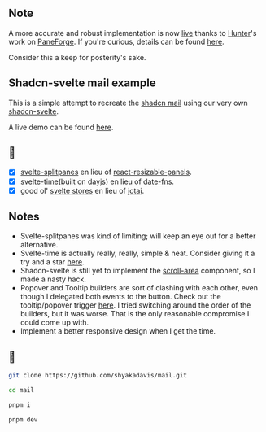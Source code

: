 ## Note

A more accurate and robust implementation is now [live](https://www.shadcn-svelte.com/) thanks to [Hunter](https://github.com/huntabyte/)'s work on [PaneForge](http://www.paneforge.com/). If you're curious, details can be found [here](https://github.com/huntabyte/shadcn-svelte/pull/811).

Consider this a keep for posterity's sake.

## Shadcn-svelte mail example

This is a simple attempt to recreate the [shadcn mail](https://ui.shadcn.com/examples/mail) using our very own [shadcn-svelte](https://www.shadcn-svelte.com/).

A live demo can be found [here](https://mail.shyakadavis.me/).

## 🌊

- [x] [svelte-splitpanes](https://github.com/orefalo/svelte-splitpanes) en lieu of [react-resizable-panels](https://github.com/bvaughn/react-resizable-panels).
- [x] [svelte-time](https://github.com/metonym/svelte-time)(built on [dayjs](https://github.com/iamkun/dayjs/)) en lieu of [date-fns](https://github.com/date-fns/date-fns/).
- [x] good ol' [svelte stores](https://svelte.dev/tutorial/writable-stores) en lieu of [jotai](https://github.com/pmndrs/jotai).

## Notes

- Svelte-splitpanes was kind of limiting; will keep an eye out for a better alternative.
- Svelte-time is actually really, really, simple & neat. Consider giving it a try and a star [here](https://github.com/metonym/svelte-time).
- Shadcn-svelte is still yet to implement the [scroll-area](https://ui.shadcn.com/docs/components/scroll-area/) component, so I made a nasty hack.
- Popover and Tooltip builders are sort of clashing with each other, even though I delegated both events to the button. Check out the tooltip/popover trigger [here](https://github.com/shyakadavis/mail/blob/main/src/routes/mail-display.svelte#L67). I tried switching around the order of the builders, but it was worse. That is the only reasonable compromise I could come up with.
- Implement a better responsive design when I get the time.

## 🚀

```bash
git clone https://github.com/shyakadavis/mail.git

cd mail

pnpm i

pnpm dev
```
